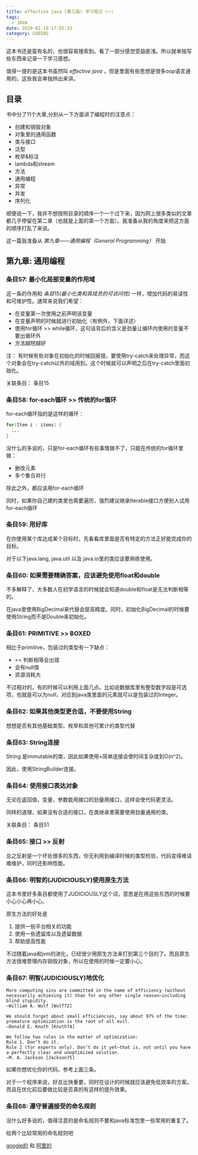 ```yaml
---
title: effective java (第三版) 学习笔记（一）
tags:
  - JAVA
date: 2020-02-18 17:55:33
category: CODING
---
```


这本书还是蛮有名的，也很容易搜索到。看了一部分感觉受益匪浅。所以就单独写些东西来记录一下学习感想。

值得一提的是这本书虽然叫 *effective java* ，但是里面有些思想是很多oop语言通用的。这些我会单独拎出来讲。

## 目录

书中分了11个大章,分别从一下方面讲了编程时的注意点：

* 创建和销毁对象
* 对象里的通用函数
* 类与接口
* 泛型
* 枚举&标注
* lambda和stream
* 方法
* 通用编程
* 异常
* 并发
* 序列化

顺便说一下，我并不想按照目录的顺序一个一个过下来，因为网上很多类似的文章都几乎停留在第二章（也就是上面的第一个方面）。我准备从我的角度来把这方面的顺序打乱了来说。

这一篇我准备从 _第九章——通用编程（General Programming）_ 开始

## 第九章: 通用编程

### 条目57: 最小化局部变量的作用域

这一条的作用和 _条目15(最小化类和其成员的可访问性)_ 一样，增加代码的易读性和可维护性。通常来说我们希望：

* 在变量第一次使用之前声明该变量
* 在变量声明的时候就进行初始化（有例外，下面详述）
* 使用for循环 >> while循环，这句话背后的含义是劲量让循环内使用的变量不要出循环外
* 方法越短越好

注： 有时候有些对象在初始化的时候回报错，要使用try-catch来处理异常，而这个对象会在try-catch以外的域用到。这个时候就可以声明之后在try-catch里面初始化。

关联条目： 条目15

### 条目58: for-each循环 >> 传统的for循环

for-each循环指的是这样的循环：

```java
for(Item i : items) {
  ...
}
```

没什么的多说的，只是for-each循环有些事情做不了，只能在传统的for循环里做：

* 删改元素
* 多个集合并行

除此之外，都应该用for-each循环

同时，如果你自己建的类里也需要遍历，强烈建议继承Iterable接口方便别人试用for-each循环

### 条目59: 用好库

在你使用某个库达成某个目标时，先看看库里面是否有特定的方法正好能完成你的目标。

对于以下java.lang, java.util 以及 java.io里的类应该要熟练使用。

### 条目60: 如果需要精确答案，应该避免使用float和double

不多解释了，大多数人在初学语言的时候就会知道double和float是无法判断相等的。

在java里使用BigDecimal来代替会提高精度。同时，初始化BigDecimal的时候要使用String而不是Double来初始化。

### 条目61: PRIMITIVE >> BOXED

相比于primitive，包装过的类型有一下缺点：

* == 判断相等会出错
* 会有null值
* 资源消耗大

不过相对的，有的时候可以利用上面几点。比如说数据库里有整型数字段是可选项，也就是可以为null，对应到java类里面的元素就可以是包装过的Integer。

### 条目62: 如果其他类型更合适，不要使用String

想想是否有其他基础类型、枚举和其他可累计的类型代替

### 条目63: String连接

String 是immutable的类，因此如果使用+简单连接会使时间复杂度到O(n^2)。

因此，使用StringBuilder连接。

### 条目64: 使用接口表达对象

无论在返回值，变量，参数能用接口的劲量用接口，这样会使代码更灵活。

同样的道理，如果没有合适的接口，在类继承里需要使用劲量通用的类。

关联条目： 条目51

### 条目65: 接口 >> 反射

总之反射是一个坏处很多的东西，你无利用到编译时候的类型检验，代码变得难读难维护，同时还影响性能。

### 条目66: 明智的(JUDICIOUSLY)使用原生方法

这本书里好多条目都使用了JUDICIOUSLY这个词，意思是在用这些东西的时候要小心小心再小心。

原生方法的好处是

1. 提供一些平台相关的功能
2. 使用一些遗留库以及遗留数据
3. 帮助提高性能

不过随着java和jvm的进化，已经很少用原生方法来打到第三个目的了。而且原生方法很难管理内存销毁对象，所以在使用的时候一定要小心。

### 条目67: 明智(JUDICIOUSLY)地优化

```log
More computing sins are committed in the name of efficiency (without necessarily achieving it) than for any other single reason—including blind stupidity.
—William A. Wulf [Wulf72]
```

```log
We should forget about small efficiencies, say about 97% of the time: premature optimization is the root of all evil.
—Donald E. Knuth [Knuth74]
```

```log
We follow two rules in the matter of optimization:
Rule 1. Don’t do it.
Rule 2 (for experts only). Don’t do it yet—that is, not until you have a perfectly clear and unoptimized solution.
—M. A. Jackson [Jackson75]
```

如果你想优化你的代码，参考上面三条。

对于一个程序来说，好总比快重要，同时在设计的时候就应该避免低效率的方案。而且在优化前后要做比较是否真的有这样的提升效果。

### 条目68: 遵守普遍接受的命名规则

没什么好多说的，值得注意的是命名规则不要和java标准包里一些常用的重复了。

给两个比较常用的命名规则吧

[google的](https://google.github.io/styleguide/javaguide.html) 和 [阿里的](https://developer.aliyun.com/article/709048)
